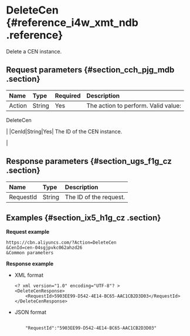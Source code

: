 # DeleteCen {#reference_i4w_xmt_ndb .reference}

Delete a CEN instance.

## Request parameters {#section_cch_pjg_mdb .section}

|Name|Type|Required|Description|
|:---|:---|:-------|:----------|
|Action|String|Yes| The action to perform. Valid value:

 DeleteCen

 |
|CenId|String|Yes| The ID of the CEN instance.

 |

## Response parameters {#section_ugs_f1g_cz .section}

|Name|Type|Description|
|:---|:---|:----------|
|RequestId|String|The ID of the request.|

## Examples {#section_ix5_h1g_cz .section}

**Request example**

``` {#createVPCpub}
https://cbn.aliyuncs.com/?Action=DeleteCen
&CenId=cen-04sgjpvkc062ahzd26
&Common parameters
```

**Response example**

-   XML format

    ```
    <? xml version="1.0" encoding="UTF-8"? >
    <DeleteCenResponse>
        <RequestId>5903EE99-D542-4E14-BC65-AAC1CB2D3D03</RequestId>
    </DeleteCenResponse>
    ```

-   JSON format

    ```
    
        "RequestId":"5903EE99-D542-4E14-BC65-AAC1CB2D3D03"
    
    ```


